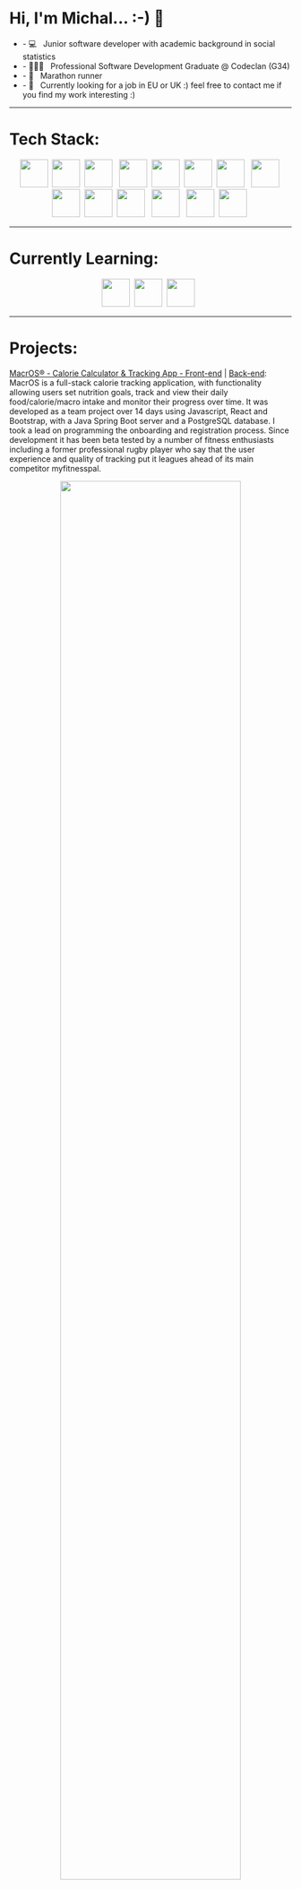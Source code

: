 <h1> Hi, I'm Michal... :-) 👋 </h1>

<ul>
  <li>- 💻 &nbsp; Junior software developer with academic background in social statistics</li>
  <li>- 👨🏻‍🎓 &nbsp; Professional Software Development Graduate @ Codeclan (G34) </li>
  <li>- 🏃 &nbsp; Marathon runner</li>
  <li>- 💬 &nbsp; Currently looking for a job in EU or UK :) feel free to contact me if you find my work interesting :)</li>
</ul>
<hr></hr>


<h1>Tech Stack:</h1>
<div align="center">
<span>
  <img src="https://cdn.jsdelivr.net/gh/devicons/devicon/icons/java/java-original-wordmark.svg" height=50px/>&nbsp;
  <img src="https://cdn.jsdelivr.net/gh/devicons/devicon/icons/javascript/javascript-original.svg" height=50px/>&nbsp;
  <img src="https://cdn.jsdelivr.net/gh/devicons/devicon/icons/python/python-original-wordmark.svg" height=50px/> &nbsp;
  <img src="https://cdn.jsdelivr.net/gh/devicons/devicon/icons/react/react-original-wordmark.svg" height=50px/>&nbsp;
  <img src="https://cdn.jsdelivr.net/gh/devicons/devicon/icons/mongodb/mongodb-original-wordmark.svg" height=50px/>&nbsp;
  <img src="https://cdn.jsdelivr.net/gh/devicons/devicon/icons/spring/spring-original-wordmark.svg" height=50px/>&nbsp;
  <img src="https://cdn.jsdelivr.net/gh/devicons/devicon/icons/postgresql/postgresql-original.svg" height=50px/> &nbsp;
  <img src="https://cdn.jsdelivr.net/gh/devicons/devicon/icons/nodejs/nodejs-plain-wordmark.svg" height=50px/>&nbsp;
  <img src="https://cdn.jsdelivr.net/gh/devicons/devicon/icons/mocha/mocha-plain.svg" height=50px/>&nbsp;
  <img src="https://cdn.jsdelivr.net/gh/devicons/devicon/icons/intellij/intellij-original.svg" height=50px/>&nbsp;
  <img src="https://cdn.jsdelivr.net/gh/devicons/devicon/icons/html5/html5-original-wordmark.svg" height=50px /> &nbsp;
  <img src="https://cdn.jsdelivr.net/gh/devicons/devicon/icons/css3/css3-original-wordmark.svg" height=50px/> &nbsp;
  <img src="https://cdn.jsdelivr.net/gh/devicons/devicon/icons/bootstrap/bootstrap-original.svg" height=50px/>&nbsp;
  <img src="https://user-images.githubusercontent.com/108957679/221864279-fa907251-bad8-465a-b682-537dc92940dc.png" height=50px/>&nbsp;
</span>
  </div>
<hr></hr>

<h1>Currently Learning:</h1>
<div align="center">
  <span>
    <img src="https://cdn.jsdelivr.net/gh/devicons/devicon/icons/csharp/csharp-original.svg" height=50px/>&nbsp;
  <img src="https://cdn.jsdelivr.net/gh/devicons/devicon/icons/dot-net/dot-net-original.svg" height=50px/>&nbsp;
  <img src="https://cdn.jsdelivr.net/gh/devicons/devicon/icons/docker/docker-original-wordmark.svg" height=50px/> &nbsp;
</span>
  </div>
<hr></hr>

<h1>Projects:</h1>

  
<a href="https://github.com/mwmarszalek/MacrOS_frontend">MacrOS® - Calorie Calculator & Tracking App - Front-end</a> | <a href="https://github.com/mwmarszalek/MacrOS_backend">Back-end</a>: &nbsp; MacrOS is a full-stack calorie tracking application, with functionality allowing users set nutrition goals, track and view their daily food/calorie/macro intake and monitor their progress over time. It was developed as a team project over 14 days using Javascript, React and Bootstrap, with a Java Spring Boot server and a PostgreSQL database. I took a lead on programming the onboarding and registration process. Since development it has been beta tested by a number of fitness enthusiasts including a former professional rugby player who say that the user experience and quality of tracking put it leagues ahead of its main competitor myfitnesspal. 


<p align="center">
<a href="https://youtu.be/Uq3vOsC0IbU" align="center"><img src="https://user-images.githubusercontent.com/103493837/235324561-d3da8b13-cb43-4727-be62-9b2d33414049.jpeg"  width="80%" height="80%"></a>
</p>

[BeeCareful®](https://github.com/mwmarszalek/BeeCareful): &nbsp; Beecareful is a full-stack app for beehive management. It allows users to track daily inspections, hive health, bee colonies and weather (using external API). It was developed as a team project over 7 days using React and javascript with an Express server and a MongoDB database. We developed the app using feedback from an experienced apiarist looking to improve on current applications available on the market and was tested with his colonies after development. I took the lead on designing the React front-end (components hierarchy and relationships and UX). It received very positive feedback from users who praised the user interface.</p>


<p align="center">
 <a href="https://youtu.be/a2FzY71vWYU" align="center"><img src="https://user-images.githubusercontent.com/103493837/235325744-aefbe76e-646d-404f-a39e-61c3d340842d.jpeg"  width="80%" height="80%"></a>
</p>


[EarthTrekker®](https://github.com/mwmarszalek/EarthTrekker): &nbsp; Earth Trekker is my first full-stack CRUD app developed solo over 5 days in Python with Flask and a PostgreSQL database which allows users to track countries and cities they visited or plan to visit. I drew from my own experience as a seasoned traveller to design the functionality and user interface.

<p align="center">
<img src="https://user-images.githubusercontent.com/103493837/235325988-9ec7a23b-b05b-4e9a-bdd8-fe0b2c5e4d31.png" width="80%" height="100%">
</p>

